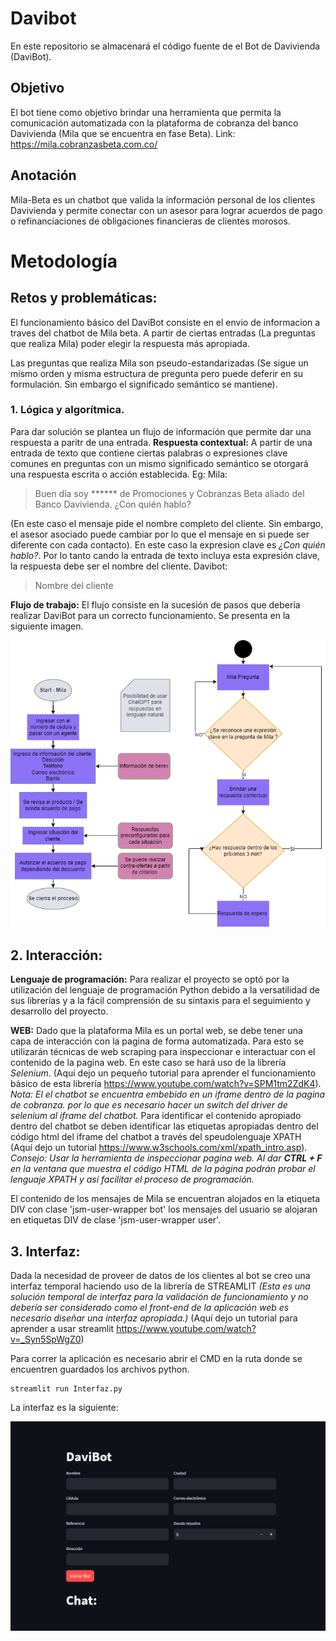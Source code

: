 # Davibot

En este repositorio se almacenará el código fuente de el Bot de Davivienda (DaviBot). 

## Objetivo
El bot tiene como objetivo brindar una herramienta que permita la comunicación automatizada con la plataforma de cobranza del banco Davivienda (Mila que se encuentra en fase Beta). Link: https://mila.cobranzasbeta.com.co/

## Anotación
Mila-Beta es un chatbot que valida la información personal de los clientes Davivienda y permite conectar con un asesor para lograr acuerdos de pago o refinanciaciones de obligaciones financieras de clientes morosos.

# Metodología 

## Retos y problemáticas:
El funcionamiento básico del DaviBot consiste en el envio de informacion a traves del chatbot de Mila beta. A partir de ciertas entradas (La preguntas que realiza Mila) poder elegir la respuesta más apropiada.

Las preguntas que realiza Mila son pseudo-estandarizadas (Se sigue un mismo orden y misma estructura de pregunta pero puede deferir en su formulación. Sin embargo el significado semántico se mantiene).
### 1.  Lógica y algorítmica.
Para dar solución se plantea un flujo de información que permite dar una respuesta a paritr de una entrada.
**Respuesta contextual:**   A partir de una entrada de texto que contiene ciertas palabras o expresiones clave comunes en preguntas con un mismo significado semántico se otorgará una respuesta escrita o acción establecida.
Eg: 
Mila:
>Buen día soy ****** de Promociones y Cobranzas Beta aliado del Banco Davivienda. ¿Con quién hablo? 

 (En este caso el mensaje pide el nombre completo del cliente. Sin embargo, el asesor asociado puede cambiar por lo que el mensaje en si puede ser diferente con cada contacto). En este caso la expresion clave es *¿Con quién hablo?*. Por lo tanto cando la entrada de texto incluya esta expresión clave, la respuesta debe ser el nombre del cliente.
Davibot:

> Nombre del cliente

**Flujo de trabajo:** El flujo consiste en la sucesión de pasos que debería realizar DaviBot para un correcto funcionamiento. Se presenta en la siguiente imagen.


![Flujo](https://github.com/andresFlorezGobravo/DaviBot/blob/main/images/Funcionamiento_bot.png)



## 2. Interacción:

**Lenguaje de programación:** Para realizar el proyecto se optó por la utilización del lenguaje de programación Python debido a la versatilidad de sus librerías y a la fácil comprensión de su sintaxis para el seguimiento y desarrollo del proyecto.

**WEB:** Dado que la plataforma Mila es un portal web, se debe tener una capa de interacción con la pagina de forma automatizada. Para esto se utilizarán técnicas de web scraping para inspeccionar e interactuar con el contenido de la pagina web. En este caso se hará uso de la librería *Selenium*.
(Aquí dejo un pequeño tutorial para aprender el funcionamiento básico de esta librería https://www.youtube.com/watch?v=SPM1tm2ZdK4).
*Nota: El el chatbot se encuentra embebido en un iframe dentro de la pagina de cobranza. por lo que es necesario hacer un switch del driver de selenium al iframe del chatbot.*
Para identificar el contenido apropiado dentro del chatbot se deben identificar las etiquetas apropiadas dentro del código html del iframe del chatbot a través del speudolenguaje XPATH (Aquí dejo un tutorial https://www.w3schools.com/xml/xpath_intro.asp).
*Consejo: Usar la herramienta de inspeccionar pagina web. Al dar **CTRL + F** en la ventana que muestra el código HTML de la página podrán probar el lenguaje XPATH y así facilitar el proceso de programación.*

El contenido de los mensajes de Mila se encuentran alojados en la etiqueta DIV con clase 'jsm-user-wrapper bot' los mensajes del usuario se alojaran en etiquetas DIV de clase 'jsm-user-wrapper user'.

## 3. Interfaz:
Dada la necesidad de proveer de datos de los clientes al bot se creo una interfaz temporal haciendo uso de la librería de STREAMLIT *(Esta es una solución temporal de interfaz para la validación de funcionamiento y no debería ser considerado como el front-end de la aplicación web es necesario diseñar una interfaz apropiada.)* (Aquí dejo un tutorial para aprender a usar streamlit https://www.youtube.com/watch?v=_Syn5SpWgZ0)

Para correr la aplicación es necesario abrir el CMD en la ruta donde se encuentren guardados los archivos python.
```
streamlit run Interfaz.py
```

La interfaz es la siguiente:

![Interfaz](https://github.com/andresFlorezGobravo/DaviBot/blob/main/images/interfaz.png)
